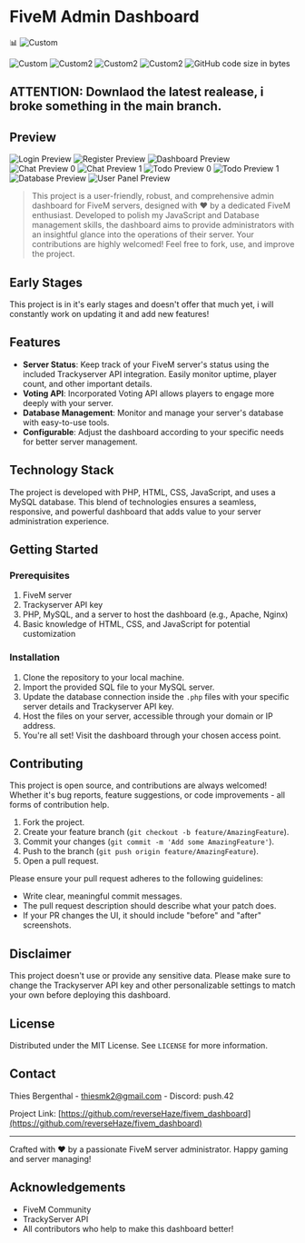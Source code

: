# FiveM Admin Dashboard
📊 ![Custom](https://img.shields.io/badge/FiveM%20Admin%20Dashboard-2449ed)

![Custom](https://img.shields.io/badge/still%20in-Development-blue)
![Custom2](https://img.shields.io/badge/Licence-MIT%20license%20-blue)
![Custom2](https://img.shields.io/badge/Version-1.0.4-blue)
![Custom2](https://img.shields.io/badge/Release-1.0.2-blue)
![GitHub code size in bytes](https://img.shields.io/github/languages/code-size/push42/fivem_dashboard)

## **ATTENTION:** Downlaod the latest realease, i broke something in the main branch.


## Preview
![Login Preview](https://i.ibb.co/njccy62/preview-login.png)
![Register Preview](https://i.ibb.co/JQR8TQN/preview-register.png)
![Dashboard Preview](https://i.ibb.co/mJXhgwf/preview-dashboard0.png)
![Chat Preview 0](https://i.ibb.co/3zbWY94/preview-chat0.png)
![Chat Preview 1](https://i.ibb.co/YcV8Fkf/preview-chat1.png)
![Todo Preview 0](https://i.ibb.co/CbpdwGx/preview-todo0.png)
![Todo Preview 1](https://i.ibb.co/T4JxbBG/preview-todo1.png)
![Database Preview](https://i.ibb.co/C5r2ZBY/preview-database0.png)
![User Panel Preview](https://i.ibb.co/FmGfGzY/preview-userpanel0.png)



> This project is a user-friendly, robust, and comprehensive admin dashboard for FiveM servers, designed with ❤️ by a dedicated FiveM enthusiast. Developed to polish my JavaScript and Database management skills, the dashboard aims to provide administrators with an insightful glance into the operations of their server. Your contributions are highly welcomed! Feel free to fork, use, and improve the project. 

## Early Stages

This project is in it's early stages and doesn't offer that much yet, i will constantly work on updating it and add new features!

## Features

- **Server Status**: Keep track of your FiveM server's status using the included Trackyserver API integration. Easily monitor uptime, player count, and other important details.
- **Voting API**: Incorporated Voting API allows players to engage more deeply with your server.
- **Database Management**: Monitor and manage your server's database with easy-to-use tools.
- **Configurable**: Adjust the dashboard according to your specific needs for better server management.

## Technology Stack

The project is developed with PHP, HTML, CSS, JavaScript, and uses a MySQL database. This blend of technologies ensures a seamless, responsive, and powerful dashboard that adds value to your server administration experience.

## Getting Started

### Prerequisites

1. FiveM server
2. Trackyserver API key
3. PHP, MySQL, and a server to host the dashboard (e.g., Apache, Nginx)
4. Basic knowledge of HTML, CSS, and JavaScript for potential customization

### Installation

1. Clone the repository to your local machine.
2. Import the provided SQL file to your MySQL server.
3. Update the database connection inside the `.php` files with your specific server details and Trackyserver API key.
4. Host the files on your server, accessible through your domain or IP address.
5. You're all set! Visit the dashboard through your chosen access point.

## Contributing

This project is open source, and contributions are always welcomed! Whether it's bug reports, feature suggestions, or code improvements - all forms of contribution help.

1. Fork the project.
2. Create your feature branch (`git checkout -b feature/AmazingFeature`).
3. Commit your changes (`git commit -m 'Add some AmazingFeature'`).
4. Push to the branch (`git push origin feature/AmazingFeature`).
5. Open a pull request.

Please ensure your pull request adheres to the following guidelines:

- Write clear, meaningful commit messages.
- The pull request description should describe what your patch does.
- If your PR changes the UI, it should include "before" and "after" screenshots.

## Disclaimer

This project doesn't use or provide any sensitive data. Please make sure to change the Trackyserver API key and other personalizable settings to match your own before deploying this dashboard.

## License

Distributed under the MIT License. See `LICENSE` for more information.

## Contact

Thies Bergenthal - thiesmk2@gmail.com - Discord: push.42

Project Link: [https://github.com/reverseHaze/fivem_dashboard](https://github.com/reverseHaze/fivem_dashboard)

---

Crafted with ❤️ by a passionate FiveM server administrator. Happy gaming and server managing!

## Acknowledgements

- FiveM Community
- TrackyServer API
- All contributors who help to make this dashboard better!
